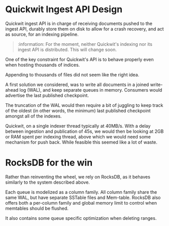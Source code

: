 # Quickwit Ingest API Design

Quickwit ingest API is in charge of receiving documents pushed to the ingest API,
durably store them on disk to allow for a crash recovery,
and act as source, for an indexing pipeline.

> :information: For the moment, neither Quickwit's indexing nor its ingest API is distributed. This will change soon.

One of the key constraint for Quickwit's API is to behave properly even
when hosting thousands of indices.

Appending to thousands of files did not seem like the right idea.

A first solution we considered, was to write all documents in a joined write-ahead log (WAL),
and keep separate queues in memory. Consumers would advertise the last published checkpoint.

The truncation of the WAL would then require a bit of juggling to keep track of the oldest
(in other words, the minimum) last published checkpoint amongst all of the indexes.

Quickwit, on a single indexer thread typically at 40MB/s.
With a delay between ingestion and publication of 45s, we would then be looking at 2GB or RAM
spent per indexing thread, above which we would need some mechanism for push back.
While feasible this seemed like a lot of waste.

# RocksDB for the win

Rather than reinventing the wheel, we rely on RocksDB, as it behaves similarly to the system
described above.

Each queue is modelized as a column family. All column family share the same WAL, but have
separate SSTable files and Mem-table.
RocksDB also offers both a per-column family and global memory limit to control when memtables
should be flushed.

It also contains some queue specific optimization when deleting ranges.




